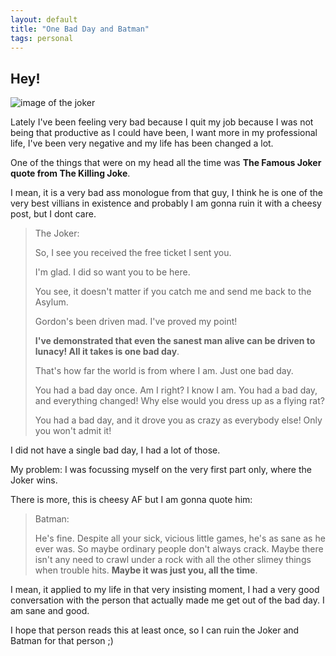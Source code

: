 ```yaml
---
layout: default
title: "One Bad Day and Batman"
tags: personal
---
```


## Hey!

![image of the joker][image]

Lately I've been feeling very bad because I quit my job because I was not being that productive as I could have been, I want more in my professional life, I've been very negative and my life has been changed a lot.

One of the things that were on my head all the time was **The Famous Joker quote from The Killing Joke**.

I mean, it is a very bad ass monologue from that guy, I think he is one of the very best villians in existence and probably I am gonna ruin it with a cheesy post, but I dont care.

>The Joker:
>
>So, I see you received the free ticket I sent you.
>
>I'm glad. I did so want you to be here.
>
>You see, it doesn't matter if you catch me and send me back to the Asylum.
>
>Gordon's been driven mad. I've proved my point!
>
>**I've demonstrated that even the sanest man alive can be driven to lunacy! All it takes is one bad day**.
>
>That's how far the world is from where I am. Just one bad day.
>
>You had a bad day once. Am I right? I know I am. You had a bad day, and everything changed! Why else would you dress up as a flying rat?
>
>You had a bad day, and it drove you as crazy as everybody else! Only you won't admit it!

I did not have a single bad day, I had a lot of those.

My problem: I was focussing myself on the very first part only, where the Joker wins.

There is more, this is cheesy AF but I am gonna quote him:

>Batman:
>
> He's fine. Despite all your sick, vicious little games, he's as sane as he ever was. So maybe ordinary people don't always crack. Maybe there isn't any need to crawl under a rock with all the other slimey things when trouble hits. **Maybe it was just you, all the time**.

I mean, it applied to my life in that very insisting moment, I had a very good conversation with the person that actually made me get out of the bad day. I am sane and good.

I hope that person reads this at least once, so I can ruin the Joker and Batman for that person ;)

[image]: https://i.imgur.com/1Tv76vn.png
